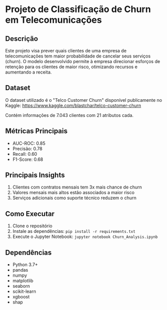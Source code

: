 # Projeto de Classificação de Churn em Telecomunicações

## Descrição
Este projeto visa prever quais clientes de uma empresa de telecomunicações tem maior probabilidade de cancelar seus serviços (churn). O modelo desenvolvido permite à empresa direcionar esforços de retenção para os clientes de maior risco, otimizando recursos e aumentando a receita.

## Dataset
O dataset utilizado é o "Telco Customer Churn" disponível publicamente no Kaggle:
https://www.kaggle.com/blastchar/telco-customer-churn

Contém informações de 7.043 clientes com 21 atributos cada.

## Métricas Principais
- AUC-ROC: 0.85
- Precisão: 0.78
- Recall: 0.60
- F1-Score: 0.68

## Principais Insights
1. Clientes com contratos mensais tem 3x mais chance de churn
2. Valores mensais mais altos estão associados a maior risco
3. Serviços adicionais como suporte técnico reduzem o churn

## Como Executar
1. Clone o repositório
2. Instale as dependências: `pip install -r requirements.txt`
3. Execute o Jupyter Notebook: `jupyter notebook Churn_Analysis.ipynb`

## Dependências
- Python 3.7+
- pandas
- numpy
- matplotlib
- seaborn
- scikit-learn
- xgboost
- shap
